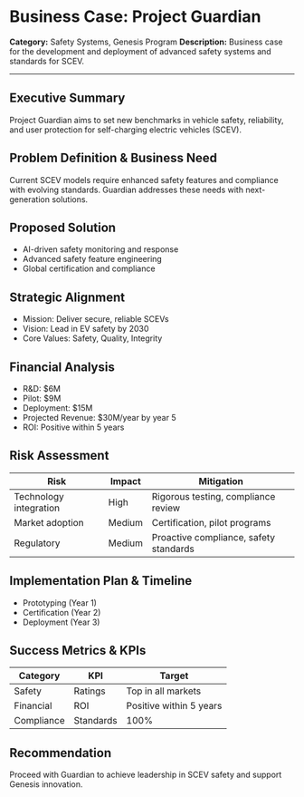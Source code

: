 # Business Case: Project Guardian

**Category:** Safety Systems, Genesis Program
**Description:** Business case for the development and deployment of advanced safety systems and standards for SCEV.

---

## Executive Summary
Project Guardian aims to set new benchmarks in vehicle safety, reliability, and user protection for self-charging electric vehicles (SCEV).

## Problem Definition & Business Need
Current SCEV models require enhanced safety features and compliance with evolving standards. Guardian addresses these needs with next-generation solutions.

## Proposed Solution
- AI-driven safety monitoring and response
- Advanced safety feature engineering
- Global certification and compliance

## Strategic Alignment
- Mission: Deliver secure, reliable SCEVs
- Vision: Lead in EV safety by 2030
- Core Values: Safety, Quality, Integrity

## Financial Analysis
- R&D: $6M
- Pilot: $9M
- Deployment: $15M
- Projected Revenue: $30M/year by year 5
- ROI: Positive within 5 years

## Risk Assessment
| Risk | Impact | Mitigation |
|---|---|---|
| Technology integration | High | Rigorous testing, compliance review |
| Market adoption | Medium | Certification, pilot programs |
| Regulatory | Medium | Proactive compliance, safety standards |

## Implementation Plan & Timeline
- Prototyping (Year 1)
- Certification (Year 2)
- Deployment (Year 3)

## Success Metrics & KPIs
| Category | KPI | Target |
|---|---|---|
| Safety | Ratings | Top in all markets |
| Financial | ROI | Positive within 5 years |
| Compliance | Standards | 100% |

## Recommendation
Proceed with Guardian to achieve leadership in SCEV safety and support Genesis innovation.
